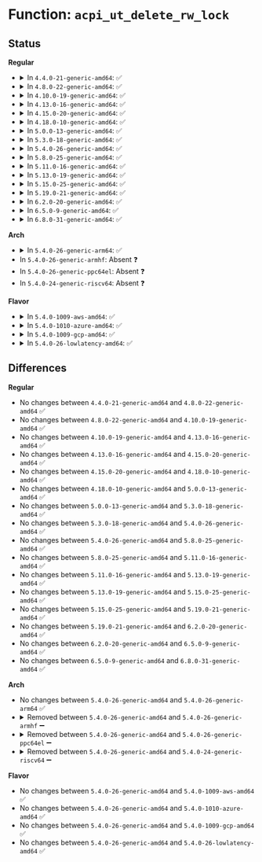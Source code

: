 # Function: <code>acpi_ut_delete_rw_lock</code>

## Status
<b>Regular</b>
<ul>
<li>
<details>
<summary>In <code>4.4.0-21-generic-amd64</code>: ✅</summary>

```c
void acpi_ut_delete_rw_lock(struct acpi_rw_lock * lock)
```

```json
{
  "name": "acpi_ut_delete_rw_lock",
  "collision_type": "Unique Global",
  "inline_type": "No",
  "funcs": [
    {
      "addr": 18446744071583729290,
      "name": "acpi_ut_delete_rw_lock",
      "external": true,
      "loc": "drivers/acpi/acpica/utlock.c:76",
      "file": "drivers/acpi/acpica/utlock.c",
      "inline": "seen, unknown",
      "caller_inline": [],
      "caller_func": [
        "drivers/acpi/acpica/utmutex.c:acpi_ut_mutex_terminate"
      ]
    }
  ],
  "symbols": [
    {
      "addr": 18446744071583729290,
      "name": "acpi_ut_delete_rw_lock",
      "section": ".text",
      "bind": "STB_GLOBAL",
      "size": 55
    }
  ]
}
```
</details>
</li>
<li>
<details>
<summary>In <code>4.8.0-22-generic-amd64</code>: ✅</summary>

```c
void acpi_ut_delete_rw_lock(struct acpi_rw_lock * lock)
```

```json
{
  "name": "acpi_ut_delete_rw_lock",
  "collision_type": "Unique Global",
  "inline_type": "No",
  "funcs": [
    {
      "addr": 18446744071584053584,
      "name": "acpi_ut_delete_rw_lock",
      "external": true,
      "loc": "drivers/acpi/acpica/utlock.c:76",
      "file": "drivers/acpi/acpica/utlock.c",
      "inline": "seen, unknown",
      "caller_inline": [],
      "caller_func": [
        "drivers/acpi/acpica/utmutex.c:acpi_ut_mutex_terminate"
      ]
    }
  ],
  "symbols": [
    {
      "addr": 18446744071584053584,
      "name": "acpi_ut_delete_rw_lock",
      "section": ".text",
      "bind": "STB_GLOBAL",
      "size": 55
    }
  ]
}
```
</details>
</li>
<li>
<details>
<summary>In <code>4.10.0-19-generic-amd64</code>: ✅</summary>

```c
void acpi_ut_delete_rw_lock(struct acpi_rw_lock * lock)
```

```json
{
  "name": "acpi_ut_delete_rw_lock",
  "collision_type": "Unique Global",
  "inline_type": "No",
  "funcs": [
    {
      "addr": 18446744071584195948,
      "name": "acpi_ut_delete_rw_lock",
      "external": true,
      "loc": "drivers/acpi/acpica/utlock.c:76",
      "file": "drivers/acpi/acpica/utlock.c",
      "inline": "seen, unknown",
      "caller_inline": [],
      "caller_func": [
        "drivers/acpi/acpica/utmutex.c:acpi_ut_mutex_terminate"
      ]
    }
  ],
  "symbols": [
    {
      "addr": 18446744071584195948,
      "name": "acpi_ut_delete_rw_lock",
      "section": ".text",
      "bind": "STB_GLOBAL",
      "size": 55
    }
  ]
}
```
</details>
</li>
<li>
<details>
<summary>In <code>4.13.0-16-generic-amd64</code>: ✅</summary>

```c
void acpi_ut_delete_rw_lock(struct acpi_rw_lock * lock)
```

```json
{
  "name": "acpi_ut_delete_rw_lock",
  "collision_type": "Unique Global",
  "inline_type": "No",
  "funcs": [
    {
      "addr": 18446744071584263571,
      "name": "acpi_ut_delete_rw_lock",
      "external": true,
      "loc": "drivers/acpi/acpica/utlock.c:76",
      "file": "drivers/acpi/acpica/utlock.c",
      "inline": "seen, unknown",
      "caller_inline": [],
      "caller_func": [
        "drivers/acpi/acpica/utmutex.c:acpi_ut_mutex_terminate"
      ]
    }
  ],
  "symbols": [
    {
      "addr": 18446744071584263571,
      "name": "acpi_ut_delete_rw_lock",
      "section": ".text",
      "bind": "STB_GLOBAL",
      "size": 55
    }
  ]
}
```
</details>
</li>
<li>
<details>
<summary>In <code>4.15.0-20-generic-amd64</code>: ✅</summary>

```c
void acpi_ut_delete_rw_lock(struct acpi_rw_lock * lock)
```

```json
{
  "name": "acpi_ut_delete_rw_lock",
  "collision_type": "Unique Global",
  "inline_type": "No",
  "funcs": [
    {
      "addr": 18446744071584629655,
      "name": "acpi_ut_delete_rw_lock",
      "external": true,
      "loc": "drivers/acpi/acpica/utlock.c:76",
      "file": "drivers/acpi/acpica/utlock.c",
      "inline": "seen, unknown",
      "caller_inline": [],
      "caller_func": [
        "drivers/acpi/acpica/utmutex.c:acpi_ut_mutex_terminate"
      ]
    }
  ],
  "symbols": [
    {
      "addr": 18446744071584629655,
      "name": "acpi_ut_delete_rw_lock",
      "section": ".text",
      "bind": "STB_GLOBAL",
      "size": 55
    }
  ]
}
```
</details>
</li>
<li>
<details>
<summary>In <code>4.18.0-10-generic-amd64</code>: ✅</summary>

```c
void acpi_ut_delete_rw_lock(struct acpi_rw_lock * lock)
```

```json
{
  "name": "acpi_ut_delete_rw_lock",
  "collision_type": "Unique Global",
  "inline_type": "No",
  "funcs": [
    {
      "addr": 18446744071584855339,
      "name": "acpi_ut_delete_rw_lock",
      "external": true,
      "loc": "drivers/acpi/acpica/utlock.c:42",
      "file": "drivers/acpi/acpica/utlock.c",
      "inline": "seen, unknown",
      "caller_inline": [],
      "caller_func": [
        "drivers/acpi/acpica/utmutex.c:acpi_ut_mutex_terminate"
      ]
    }
  ],
  "symbols": [
    {
      "addr": 18446744071584855339,
      "name": "acpi_ut_delete_rw_lock",
      "section": ".text",
      "bind": "STB_GLOBAL",
      "size": 55
    }
  ]
}
```
</details>
</li>
<li>
<details>
<summary>In <code>5.0.0-13-generic-amd64</code>: ✅</summary>

```c
void acpi_ut_delete_rw_lock(struct acpi_rw_lock * lock)
```

```json
{
  "name": "acpi_ut_delete_rw_lock",
  "collision_type": "Unique Global",
  "inline_type": "No",
  "funcs": [
    {
      "addr": 18446744071584958845,
      "name": "acpi_ut_delete_rw_lock",
      "external": true,
      "loc": "drivers/acpi/acpica/utlock.c:42",
      "file": "drivers/acpi/acpica/utlock.c",
      "inline": "seen, unknown",
      "caller_inline": [],
      "caller_func": [
        "drivers/acpi/acpica/utmutex.c:acpi_ut_mutex_terminate"
      ]
    }
  ],
  "symbols": [
    {
      "addr": 18446744071584958845,
      "name": "acpi_ut_delete_rw_lock",
      "section": ".text",
      "bind": "STB_GLOBAL",
      "size": 55
    }
  ]
}
```
</details>
</li>
<li>
<details>
<summary>In <code>5.3.0-18-generic-amd64</code>: ✅</summary>

```c
void acpi_ut_delete_rw_lock(struct acpi_rw_lock * lock)
```

```json
{
  "name": "acpi_ut_delete_rw_lock",
  "collision_type": "Unique Global",
  "inline_type": "No",
  "funcs": [
    {
      "addr": 18446744071585161979,
      "name": "acpi_ut_delete_rw_lock",
      "external": true,
      "loc": "drivers/acpi/acpica/utlock.c:42",
      "file": "drivers/acpi/acpica/utlock.c",
      "inline": "seen, unknown",
      "caller_inline": [],
      "caller_func": [
        "drivers/acpi/acpica/utmutex.c:acpi_ut_mutex_terminate"
      ]
    }
  ],
  "symbols": [
    {
      "addr": 18446744071585161979,
      "name": "acpi_ut_delete_rw_lock",
      "section": ".text",
      "bind": "STB_GLOBAL",
      "size": 55
    }
  ]
}
```
</details>
</li>
<li>
<details>
<summary>In <code>5.4.0-26-generic-amd64</code>: ✅</summary>

```c
void acpi_ut_delete_rw_lock(struct acpi_rw_lock * lock)
```

```json
{
  "name": "acpi_ut_delete_rw_lock",
  "collision_type": "Unique Global",
  "inline_type": "No",
  "funcs": [
    {
      "addr": 18446744071585298326,
      "name": "acpi_ut_delete_rw_lock",
      "external": true,
      "loc": "drivers/acpi/acpica/utlock.c:42",
      "file": "drivers/acpi/acpica/utlock.c",
      "inline": "seen, unknown",
      "caller_inline": [],
      "caller_func": [
        "drivers/acpi/acpica/utmutex.c:acpi_ut_mutex_terminate"
      ]
    }
  ],
  "symbols": [
    {
      "addr": 18446744071585298326,
      "name": "acpi_ut_delete_rw_lock",
      "section": ".text",
      "bind": "STB_GLOBAL",
      "size": 55
    }
  ]
}
```
</details>
</li>
<li>
<details>
<summary>In <code>5.8.0-25-generic-amd64</code>: ✅</summary>

```c
void acpi_ut_delete_rw_lock(struct acpi_rw_lock * lock)
```

```json
{
  "name": "acpi_ut_delete_rw_lock",
  "collision_type": "Unique Global",
  "inline_type": "No",
  "funcs": [
    {
      "addr": 18446744071586004821,
      "name": "acpi_ut_delete_rw_lock",
      "external": true,
      "loc": "drivers/acpi/acpica/utlock.c:42",
      "file": "drivers/acpi/acpica/utlock.c",
      "inline": "seen, unknown",
      "caller_inline": [],
      "caller_func": [
        "drivers/acpi/acpica/utmutex.c:acpi_ut_mutex_terminate"
      ]
    }
  ],
  "symbols": [
    {
      "addr": 18446744071586004821,
      "name": "acpi_ut_delete_rw_lock",
      "section": ".text",
      "bind": "STB_GLOBAL",
      "size": 55
    }
  ]
}
```
</details>
</li>
<li>
<details>
<summary>In <code>5.11.0-16-generic-amd64</code>: ✅</summary>

```c
void acpi_ut_delete_rw_lock(struct acpi_rw_lock * lock)
```

```json
{
  "name": "acpi_ut_delete_rw_lock",
  "collision_type": "Unique Global",
  "inline_type": "No",
  "funcs": [
    {
      "addr": 18446744071586127650,
      "name": "acpi_ut_delete_rw_lock",
      "external": true,
      "loc": "drivers/acpi/acpica/utlock.c:42",
      "file": "drivers/acpi/acpica/utlock.c",
      "inline": "seen, unknown",
      "caller_inline": [],
      "caller_func": [
        "drivers/acpi/acpica/utmutex.c:acpi_ut_mutex_terminate"
      ]
    }
  ],
  "symbols": [
    {
      "addr": 18446744071586127650,
      "name": "acpi_ut_delete_rw_lock",
      "section": ".text",
      "bind": "STB_GLOBAL",
      "size": 55
    }
  ]
}
```
</details>
</li>
<li>
<details>
<summary>In <code>5.13.0-19-generic-amd64</code>: ✅</summary>

```c
void acpi_ut_delete_rw_lock(struct acpi_rw_lock * lock)
```

```json
{
  "name": "acpi_ut_delete_rw_lock",
  "collision_type": "Unique Global",
  "inline_type": "No",
  "funcs": [
    {
      "addr": 18446744071586004425,
      "name": "acpi_ut_delete_rw_lock",
      "external": true,
      "loc": "drivers/acpi/acpica/utlock.c:42",
      "file": "drivers/acpi/acpica/utlock.c",
      "inline": "seen, unknown",
      "caller_inline": [],
      "caller_func": [
        "drivers/acpi/acpica/utmutex.c:acpi_ut_mutex_terminate"
      ]
    }
  ],
  "symbols": [
    {
      "addr": 18446744071586004425,
      "name": "acpi_ut_delete_rw_lock",
      "section": ".text",
      "bind": "STB_GLOBAL",
      "size": 55
    }
  ]
}
```
</details>
</li>
<li>
<details>
<summary>In <code>5.15.0-25-generic-amd64</code>: ✅</summary>

```c
void acpi_ut_delete_rw_lock(struct acpi_rw_lock * lock)
```

```json
{
  "name": "acpi_ut_delete_rw_lock",
  "collision_type": "Unique Global",
  "inline_type": "No",
  "funcs": [
    {
      "addr": 18446744071586494064,
      "name": "acpi_ut_delete_rw_lock",
      "external": true,
      "loc": "drivers/acpi/acpica/utlock.c:42",
      "file": "drivers/acpi/acpica/utlock.c",
      "inline": "seen, unknown",
      "caller_inline": [],
      "caller_func": [
        "drivers/acpi/acpica/utmutex.c:acpi_ut_mutex_terminate"
      ]
    }
  ],
  "symbols": [
    {
      "addr": 18446744071586494064,
      "name": "acpi_ut_delete_rw_lock",
      "section": ".text",
      "bind": "STB_GLOBAL",
      "size": 55
    }
  ]
}
```
</details>
</li>
<li>
<details>
<summary>In <code>5.19.0-21-generic-amd64</code>: ✅</summary>

```c
void acpi_ut_delete_rw_lock(struct acpi_rw_lock * lock)
```

```json
{
  "name": "acpi_ut_delete_rw_lock",
  "collision_type": "Unique Global",
  "inline_type": "No",
  "funcs": [
    {
      "addr": 18446744071587748828,
      "name": "acpi_ut_delete_rw_lock",
      "external": true,
      "loc": "drivers/acpi/acpica/utlock.c:42",
      "file": "drivers/acpi/acpica/utlock.c",
      "inline": "seen, unknown",
      "caller_inline": [],
      "caller_func": [
        "drivers/acpi/acpica/utmutex.c:acpi_ut_mutex_terminate"
      ]
    }
  ],
  "symbols": [
    {
      "addr": 18446744071587748828,
      "name": "acpi_ut_delete_rw_lock",
      "section": ".text",
      "bind": "STB_GLOBAL",
      "size": 57
    }
  ]
}
```
</details>
</li>
<li>
<details>
<summary>In <code>6.2.0-20-generic-amd64</code>: ✅</summary>

```c
void acpi_ut_delete_rw_lock(struct acpi_rw_lock * lock)
```

```json
{
  "name": "acpi_ut_delete_rw_lock",
  "collision_type": "Unique Global",
  "inline_type": "No",
  "funcs": [
    {
      "addr": 18446744071589074384,
      "name": "acpi_ut_delete_rw_lock",
      "external": true,
      "loc": "drivers/acpi/acpica/utlock.c:42",
      "file": "drivers/acpi/acpica/utlock.c",
      "inline": "seen, unknown",
      "caller_inline": [],
      "caller_func": [
        "drivers/acpi/acpica/utmutex.c:acpi_ut_mutex_terminate"
      ]
    }
  ],
  "symbols": [
    {
      "addr": 18446744071589074384,
      "name": "acpi_ut_delete_rw_lock",
      "section": ".text",
      "bind": "STB_GLOBAL",
      "size": 66
    }
  ]
}
```
</details>
</li>
<li>
<details>
<summary>In <code>6.5.0-9-generic-amd64</code>: ✅</summary>

```c
void acpi_ut_delete_rw_lock(struct acpi_rw_lock * lock)
```

```json
{
  "name": "acpi_ut_delete_rw_lock",
  "collision_type": "Unique Global",
  "inline_type": "No",
  "funcs": [
    {
      "addr": 18446744071589366048,
      "name": "acpi_ut_delete_rw_lock",
      "external": true,
      "loc": "drivers/acpi/acpica/utlock.c:42",
      "file": "drivers/acpi/acpica/utlock.c",
      "inline": "seen, unknown",
      "caller_inline": [],
      "caller_func": [
        "drivers/acpi/acpica/utmutex.c:acpi_ut_mutex_terminate"
      ]
    }
  ],
  "symbols": [
    {
      "addr": 18446744071589366048,
      "name": "acpi_ut_delete_rw_lock",
      "section": ".text",
      "bind": "STB_GLOBAL",
      "size": 66
    }
  ]
}
```
</details>
</li>
<li>
<details>
<summary>In <code>6.8.0-31-generic-amd64</code>: ✅</summary>

```c
void acpi_ut_delete_rw_lock(struct acpi_rw_lock * lock)
```

```json
{
  "name": "acpi_ut_delete_rw_lock",
  "collision_type": "Unique Global",
  "inline_type": "No",
  "funcs": [
    {
      "addr": 18446744071589673008,
      "name": "acpi_ut_delete_rw_lock",
      "external": true,
      "loc": "drivers/acpi/acpica/utlock.c:42",
      "file": "drivers/acpi/acpica/utlock.c",
      "inline": "seen, unknown",
      "caller_inline": [],
      "caller_func": [
        "drivers/acpi/acpica/utmutex.c:acpi_ut_mutex_terminate"
      ]
    }
  ],
  "symbols": [
    {
      "addr": 18446744071589673008,
      "name": "acpi_ut_delete_rw_lock",
      "section": ".text",
      "bind": "STB_GLOBAL",
      "size": 66
    }
  ]
}
```
</details>
</li>
</ul>
<b>Arch</b>
<ul>
<li>
<details>
<summary>In <code>5.4.0-26-generic-arm64</code>: ✅</summary>

```c
void acpi_ut_delete_rw_lock(struct acpi_rw_lock * lock)
```

```json
{
  "name": "acpi_ut_delete_rw_lock",
  "collision_type": "Unique Global",
  "inline_type": "No",
  "funcs": [
    {
      "addr": 18446603336497613012,
      "name": "acpi_ut_delete_rw_lock",
      "external": true,
      "loc": "drivers/acpi/acpica/utlock.c:42",
      "file": "drivers/acpi/acpica/utlock.c",
      "inline": "seen, unknown",
      "caller_inline": [],
      "caller_func": [
        "drivers/acpi/acpica/utmutex.c:acpi_ut_mutex_terminate"
      ]
    }
  ],
  "symbols": [
    {
      "addr": 18446603336497613012,
      "name": "acpi_ut_delete_rw_lock",
      "section": ".text",
      "bind": "STB_GLOBAL",
      "size": 60
    }
  ]
}
```
</details>
</li>
<li>
In <code>5.4.0-26-generic-armhf</code>: Absent ❓
</li>
<li>
In <code>5.4.0-26-generic-ppc64el</code>: Absent ❓
</li>
<li>
In <code>5.4.0-24-generic-riscv64</code>: Absent ❓
</li>
</ul>
<b>Flavor</b>
<ul>
<li>
<details>
<summary>In <code>5.4.0-1009-aws-amd64</code>: ✅</summary>

```c
void acpi_ut_delete_rw_lock(struct acpi_rw_lock * lock)
```

```json
{
  "name": "acpi_ut_delete_rw_lock",
  "collision_type": "Unique Global",
  "inline_type": "No",
  "funcs": [
    {
      "addr": 18446744071585135310,
      "name": "acpi_ut_delete_rw_lock",
      "external": true,
      "loc": "drivers/acpi/acpica/utlock.c:42",
      "file": "drivers/acpi/acpica/utlock.c",
      "inline": "seen, unknown",
      "caller_inline": [],
      "caller_func": [
        "drivers/acpi/acpica/utmutex.c:acpi_ut_mutex_terminate"
      ]
    }
  ],
  "symbols": [
    {
      "addr": 18446744071585135310,
      "name": "acpi_ut_delete_rw_lock",
      "section": ".text",
      "bind": "STB_GLOBAL",
      "size": 55
    }
  ]
}
```
</details>
</li>
<li>
<details>
<summary>In <code>5.4.0-1010-azure-amd64</code>: ✅</summary>

```c
void acpi_ut_delete_rw_lock(struct acpi_rw_lock * lock)
```

```json
{
  "name": "acpi_ut_delete_rw_lock",
  "collision_type": "Unique Global",
  "inline_type": "No",
  "funcs": [
    {
      "addr": 18446744071585050555,
      "name": "acpi_ut_delete_rw_lock",
      "external": true,
      "loc": "drivers/acpi/acpica/utlock.c:42",
      "file": "drivers/acpi/acpica/utlock.c",
      "inline": "seen, unknown",
      "caller_inline": [],
      "caller_func": [
        "drivers/acpi/acpica/utmutex.c:acpi_ut_mutex_terminate"
      ]
    }
  ],
  "symbols": [
    {
      "addr": 18446744071585050555,
      "name": "acpi_ut_delete_rw_lock",
      "section": ".text",
      "bind": "STB_GLOBAL",
      "size": 55
    }
  ]
}
```
</details>
</li>
<li>
<details>
<summary>In <code>5.4.0-1009-gcp-amd64</code>: ✅</summary>

```c
void acpi_ut_delete_rw_lock(struct acpi_rw_lock * lock)
```

```json
{
  "name": "acpi_ut_delete_rw_lock",
  "collision_type": "Unique Global",
  "inline_type": "No",
  "funcs": [
    {
      "addr": 18446744071585249910,
      "name": "acpi_ut_delete_rw_lock",
      "external": true,
      "loc": "drivers/acpi/acpica/utlock.c:42",
      "file": "drivers/acpi/acpica/utlock.c",
      "inline": "seen, unknown",
      "caller_inline": [],
      "caller_func": [
        "drivers/acpi/acpica/utmutex.c:acpi_ut_mutex_terminate"
      ]
    }
  ],
  "symbols": [
    {
      "addr": 18446744071585249910,
      "name": "acpi_ut_delete_rw_lock",
      "section": ".text",
      "bind": "STB_GLOBAL",
      "size": 55
    }
  ]
}
```
</details>
</li>
<li>
<details>
<summary>In <code>5.4.0-26-lowlatency-amd64</code>: ✅</summary>

```c
void acpi_ut_delete_rw_lock(struct acpi_rw_lock * lock)
```

```json
{
  "name": "acpi_ut_delete_rw_lock",
  "collision_type": "Unique Global",
  "inline_type": "No",
  "funcs": [
    {
      "addr": 18446744071585356070,
      "name": "acpi_ut_delete_rw_lock",
      "external": true,
      "loc": "drivers/acpi/acpica/utlock.c:42",
      "file": "drivers/acpi/acpica/utlock.c",
      "inline": "seen, unknown",
      "caller_inline": [],
      "caller_func": [
        "drivers/acpi/acpica/utmutex.c:acpi_ut_mutex_terminate"
      ]
    }
  ],
  "symbols": [
    {
      "addr": 18446744071585356070,
      "name": "acpi_ut_delete_rw_lock",
      "section": ".text",
      "bind": "STB_GLOBAL",
      "size": 55
    }
  ]
}
```
</details>
</li>
</ul>

## Differences
<b>Regular</b>
<ul>
<li>
No changes between <code>4.4.0-21-generic-amd64</code> and <code>4.8.0-22-generic-amd64</code> ✅
</li>
<li>
No changes between <code>4.8.0-22-generic-amd64</code> and <code>4.10.0-19-generic-amd64</code> ✅
</li>
<li>
No changes between <code>4.10.0-19-generic-amd64</code> and <code>4.13.0-16-generic-amd64</code> ✅
</li>
<li>
No changes between <code>4.13.0-16-generic-amd64</code> and <code>4.15.0-20-generic-amd64</code> ✅
</li>
<li>
No changes between <code>4.15.0-20-generic-amd64</code> and <code>4.18.0-10-generic-amd64</code> ✅
</li>
<li>
No changes between <code>4.18.0-10-generic-amd64</code> and <code>5.0.0-13-generic-amd64</code> ✅
</li>
<li>
No changes between <code>5.0.0-13-generic-amd64</code> and <code>5.3.0-18-generic-amd64</code> ✅
</li>
<li>
No changes between <code>5.3.0-18-generic-amd64</code> and <code>5.4.0-26-generic-amd64</code> ✅
</li>
<li>
No changes between <code>5.4.0-26-generic-amd64</code> and <code>5.8.0-25-generic-amd64</code> ✅
</li>
<li>
No changes between <code>5.8.0-25-generic-amd64</code> and <code>5.11.0-16-generic-amd64</code> ✅
</li>
<li>
No changes between <code>5.11.0-16-generic-amd64</code> and <code>5.13.0-19-generic-amd64</code> ✅
</li>
<li>
No changes between <code>5.13.0-19-generic-amd64</code> and <code>5.15.0-25-generic-amd64</code> ✅
</li>
<li>
No changes between <code>5.15.0-25-generic-amd64</code> and <code>5.19.0-21-generic-amd64</code> ✅
</li>
<li>
No changes between <code>5.19.0-21-generic-amd64</code> and <code>6.2.0-20-generic-amd64</code> ✅
</li>
<li>
No changes between <code>6.2.0-20-generic-amd64</code> and <code>6.5.0-9-generic-amd64</code> ✅
</li>
<li>
No changes between <code>6.5.0-9-generic-amd64</code> and <code>6.8.0-31-generic-amd64</code> ✅
</li>
</ul>
<b>Arch</b>
<ul>
<li>
No changes between <code>5.4.0-26-generic-amd64</code> and <code>5.4.0-26-generic-arm64</code> ✅
</li>
<li>
<details>
<summary>Removed between <code>5.4.0-26-generic-amd64</code> and <code>5.4.0-26-generic-armhf</code> ➖</summary>

```c
void acpi_ut_delete_rw_lock(struct acpi_rw_lock * lock)
```
</details>
</li>
<li>
<details>
<summary>Removed between <code>5.4.0-26-generic-amd64</code> and <code>5.4.0-26-generic-ppc64el</code> ➖</summary>

```c
void acpi_ut_delete_rw_lock(struct acpi_rw_lock * lock)
```
</details>
</li>
<li>
<details>
<summary>Removed between <code>5.4.0-26-generic-amd64</code> and <code>5.4.0-24-generic-riscv64</code> ➖</summary>

```c
void acpi_ut_delete_rw_lock(struct acpi_rw_lock * lock)
```
</details>
</li>
</ul>
<b>Flavor</b>
<ul>
<li>
No changes between <code>5.4.0-26-generic-amd64</code> and <code>5.4.0-1009-aws-amd64</code> ✅
</li>
<li>
No changes between <code>5.4.0-26-generic-amd64</code> and <code>5.4.0-1010-azure-amd64</code> ✅
</li>
<li>
No changes between <code>5.4.0-26-generic-amd64</code> and <code>5.4.0-1009-gcp-amd64</code> ✅
</li>
<li>
No changes between <code>5.4.0-26-generic-amd64</code> and <code>5.4.0-26-lowlatency-amd64</code> ✅
</li>
</ul>
